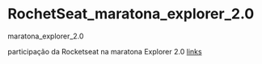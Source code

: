 # RochetSeat_maratona_explorer_2.0
maratona_explorer_2.0

participação da Rocketseat
na  maratona Explorer 2.0
<a href="https://github.com/Alexandersdr/RochetSeat_maratona_explorer_2.0/index.html" target="_blank">links</a>